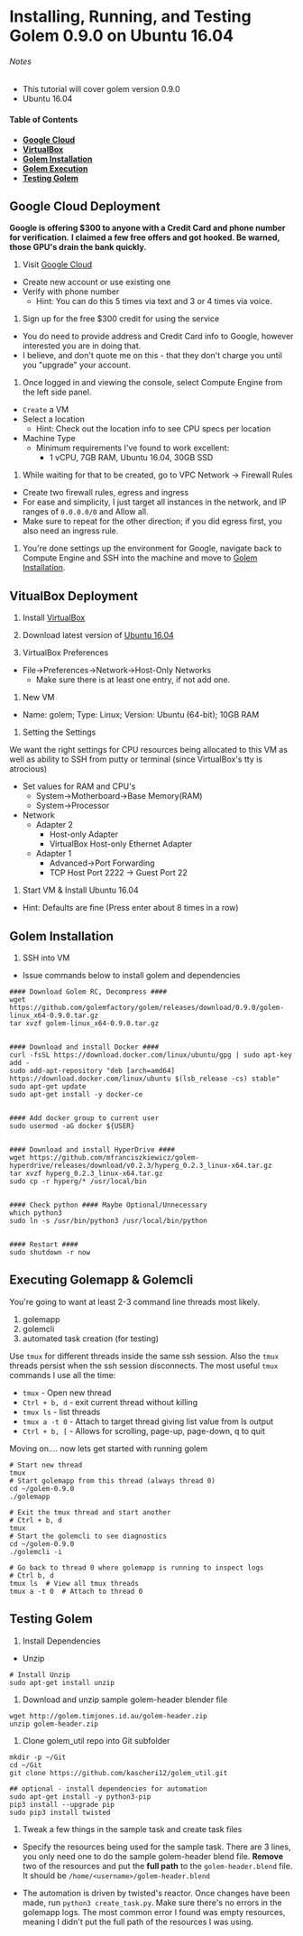 # Installing, Running, and Testing Golem 0.9.0 on Ubuntu 16.04

###### Notes
  * This tutorial will cover golem version 0.9.0
  * Ubuntu 16.04

#### Table of Contents
  * **[Google Cloud](#google-cloud-deployment)**
  * **[VirtualBox](#virtualbox-deployment)**
  * **[Golem Installation](#golem-installation)**
  * **[Golem Execution](#executing-golemapp--golemcli)**
  * **[Testing Golem](#testing-golem)**

## Google Cloud Deployment

**Google is offering $300 to anyone with a Credit Card and phone number for verification.**
**I claimed a few free offers and got hooked. Be warned, those GPU's drain the bank quickly.**

1. Visit [Google Cloud](https://console.cloud.google.com)
  * Create new account or use existing one
  * Verify with phone number
    * Hint: You can do this 5 times via text and 3 or 4 times via voice.

1. Sign up for the free $300 credit for using the service
  * You do need to provide address and Credit Card info to Google, however interested you are in doing that.
  * I believe, and don't quote me on this - that they don't charge you until you "upgrade" your account.

1. Once logged in and viewing the console, select Compute Engine from the left side panel.
  * `Create` a VM
  * Select a location
    * Hint: Check out the location info to see CPU specs per location
  * Machine Type
    * Minimum requirements I've found to work excellent:
      * 1 vCPU, 7GB RAM, Ubuntu 16.04, 30GB SSD
      
1. While waiting for that to be created, go to VPC Network -> Firewall Rules
  * Create two firewall rules, egress and ingress
  * For ease and simplicity, I just target all instances in the network, and IP ranges of `0.0.0.0/0` and Allow all.
  * Make sure to repeat for the other direction; if you did egress first, you also need an ingress rule.
  
1. You're done settings up the environment for Google, navigate back to Compute Engine and 
SSH into the machine and move to [Golem Installation](@golem-installation).

  
## VitualBox Deployment

1. Install [VirtualBox](https://virtualbox.org)

1. Download latest version of [Ubuntu 16.04](http://releases.ubuntu.com/16.04/)

1. VirtualBox Preferences
  * File->Preferences->Network->Host-Only Networks
    * Make sure there is at least one entry, if not add one.

1. New VM
  * Name: golem; Type: Linux; Version: Ubuntu (64-bit); 10GB RAM
  
1. Setting the Settings

We want the right settings for CPU resources being allocated to this VM as well as ability to 
SSH from putty or terminal (since VirtualBox's tty is atrocious)

  * Set values for RAM and CPU's
    * System->Motherboard->Base Memory(RAM)
    * System->Processor
  * Network
    * Adapter 2
      * Host-only Adapter
      * VirtualBox Host-only Ethernet Adapter
    * Adapter 1
      * Advanced->Port Forwarding
      * TCP Host Port 2222 -> Guest Port 22

1. Start VM & Install Ubuntu 16.04
  * Hint: Defaults are fine (Press enter about 8 times in a row)

  
## Golem Installation

1. SSH into VM
  * Issue commands below to install golem and dependencies

```
#### Download Golem RC, Decompress ####
wget https://github.com/golemfactory/golem/releases/download/0.9.0/golem-linux_x64-0.9.0.tar.gz
tar xvzf golem-linux_x64-0.9.0.tar.gz


#### Download and install Docker ####
curl -fsSL https://download.docker.com/linux/ubuntu/gpg | sudo apt-key add -
sudo add-apt-repository "deb [arch=amd64] https://download.docker.com/linux/ubuntu $(lsb_release -cs) stable"
sudo apt-get update
sudo apt-get install -y docker-ce


#### Add docker group to current user
sudo usermod -aG docker ${USER}


#### Download and install HyperDrive ####
wget https://github.com/mfranciszkiewicz/golem-hyperdrive/releases/download/v0.2.3/hyperg_0.2.3_linux-x64.tar.gz
tar xvzf hyperg_0.2.3_linux-x64.tar.gz
sudo cp -r hyperg/* /usr/local/bin


#### Check python #### Maybe Optional/Unnecessary
which python3
sudo ln -s /usr/bin/python3 /usr/local/bin/python


#### Restart ####
sudo shutdown -r now
```

## Executing Golemapp & Golemcli

You're going to want at least 2-3 command line threads most likely.
  1. golemapp
  2. golemcli
  3. automated task creation (for testing)
  
Use `tmux` for different threads inside the same ssh session. 
Also the `tmux` threads persist when the ssh session disconnects.
The most useful `tmux` commands I use all the time:
  * `tmux` - Open new thread
  * `Ctrl + b, d` - exit current thread without killing
  * `tmux ls` - list threads
  * `tmux a -t 0` - Attach to target thread giving list value from ls output
  * `Ctrl + b, [` - Allows for scrolling, page-up, page-down, q to quit

Moving on.... now lets get started with running golem

```
# Start new thread
tmux
# Start golemapp from this thread (always thread 0)
cd ~/golem-0.9.0
./golemapp

# Exit the tmux thread and start another
# Ctrl + b, d
tmux
# Start the golemcli to see diagnostics
cd ~/golem-0.9.0
./golemcli -i

# Go back to thread 0 where golemapp is running to inspect logs
# Ctrl b, d
tmux ls  # View all tmux threads
tmux a -t 0  # Attach to thread 0
```
  
## Testing Golem

1. Install Dependencies
  * Unzip

```
# Install Unzip
sudo apt-get install unzip
```
  
1. Download and unzip sample golem-header blender file

```
wget http://golem.timjones.id.au/golem-header.zip
unzip golem-header.zip
```

1. Clone golem_util repo into Git subfolder

```
mkdir -p ~/Git
cd ~/Git
git clone https://github.com/kascheri12/golem_util.git

## optional - install dependencies for automation
sudo apt-get install -y python3-pip
pip3 install --upgrade pip
sudo pip3 install twisted
```

1. Tweak a few things in the sample task and create task files

  * Specify the resources being used for the sample task. There are 3 lines, you only need one to do the sample golem-header blend file.
  **Remove** two of the resources and put the **full path** to the `golem-header.blend`
  file. It should be `/home/<username>/golem-header.blend`
  
  * The automation is driven by twisted's reactor. Once changes have been made, run `python3 create_task.py`.
  Make sure there's no errors in the golemapp logs. The most common error I found was empty resources, 
  meaning I didn't put the full path of the resources I was using.
